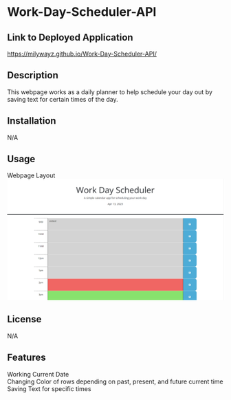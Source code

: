 # Work-Day-Scheduler-API


## Link to Deployed Application

https://milywayz.github.io/Work-Day-Scheduler-API/

## Description

This webpage works as a daily planner to help schedule your day out by saving text for certain times of the day.

## Installation

N/A

## Usage

Webpage Layout
![Alt text](./Work-Day-Scheduler.png)


## License

N/A


## Features

Working Current Date<br>
Changing Color of rows depending on past, present, and future current time<br>
Saving Text for specific times